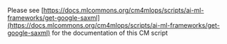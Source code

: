 Please see [https://docs.mlcommons.org/cm4mlops/scripts/ai-ml-frameworks/get-google-saxml](https://docs.mlcommons.org/cm4mlops/scripts/ai-ml-frameworks/get-google-saxml) for the documentation of this CM script
